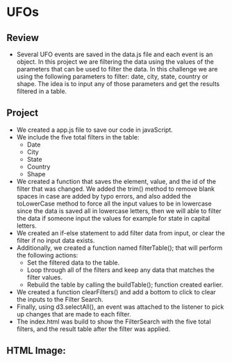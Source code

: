 # UFOs
## Review
- Several UFO events are saved in the data.js file and each event is an object.  In this project we are filtering the data using the values of the parameters that can be used to filter the data.  In this challenge we are using the following parameters to filter: date, city, state, country or shape. The idea is to input any of those parameters and get the results filtered in a table.

## Project
- We created a app.js file to save our code in javaScript.
- We include the five total filters in the table:
  - Date
  - City
  - State
  - Country
  - Shape
- We created a function that saves the element, value, and the id of the filter that was changed.  We added the trim() method to remove blank spaces in case are added by typo errors, and also added the toLowerCase method to force all the input values to be in lowercase since the data is saved all in lowercase letters, then we will able to filter the data if someone input the values for example for state in capital letters.
- We created an if-else statement to add filter data from input, or clear the filter if no input data exists.
- Additionally, we created a function named filterTable(); that will perform the following actions:
  - Set the filtered data to the table.
  - Loop through all of the filters and keep any data that matches the filter values.
  - Rebuild the table by calling the buildTable(); function created earlier.
- We created a function clearFilters() and add a bottom to click to clear the inputs to the Filter Search.
- Finally, using d3.selectAll(), an event was attached to the listener to pick up changes that are made to each filter.
- The index.html was build to show the FilterSearch with the five total filters, and the result table after the filter was applied. 

## HTML Image:


